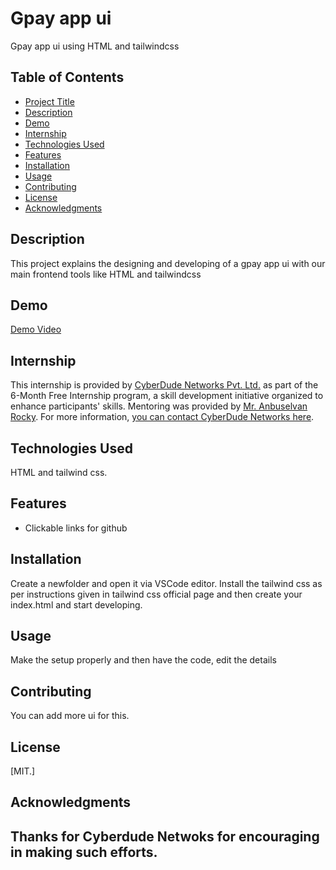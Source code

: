 # Gpay app ui

Gpay app ui using HTML and tailwindcss

## Table of Contents

- [Project Title](#project-title)
- [Description](#description)
- [Demo](#demo)
- [Internship](#internship)
- [Technologies Used](#technologies-used)
- [Features](#features)
- [Installation](#installation)
- [Usage](#usage)
- [Contributing](#contributing)
- [License](#license)
- [Acknowledgments](#acknowledgments)

## Description

This project explains the designing and developing of a gpay app ui with our main frontend tools like HTML and tailwindcss

## Demo

[Demo Video](https://bearcin46.github.io/gpay-ui-tailwindcss/)

## Internship

This internship is provided by [CyberDude Networks Pvt. Ltd.](https://youtube.com/cyberdudenetworks) as part of the 6-Month Free Internship program, a skill development initiative organized to enhance participants' skills. Mentoring was provided by [Mr. Anbuselvan Rocky](https://instagram.com/anbuselvanrocky). For more information, [you can contact CyberDude Networks here](https://cyberdudenetworks.com).

## Technologies Used

HTML and tailwind css.

## Features

- Clickable links for github

## Installation

Create a newfolder and open it via VSCode editor. Install the tailwind css as per instructions given in tailwind css official page and then create your index.html and start developing.

## Usage

Make the setup properly and then have the code, edit the details

## Contributing

You can add more ui for this.

## License

[MIT.]

## Acknowledgments

## Thanks for Cyberdude Netwoks for encouraging in making such efforts.
